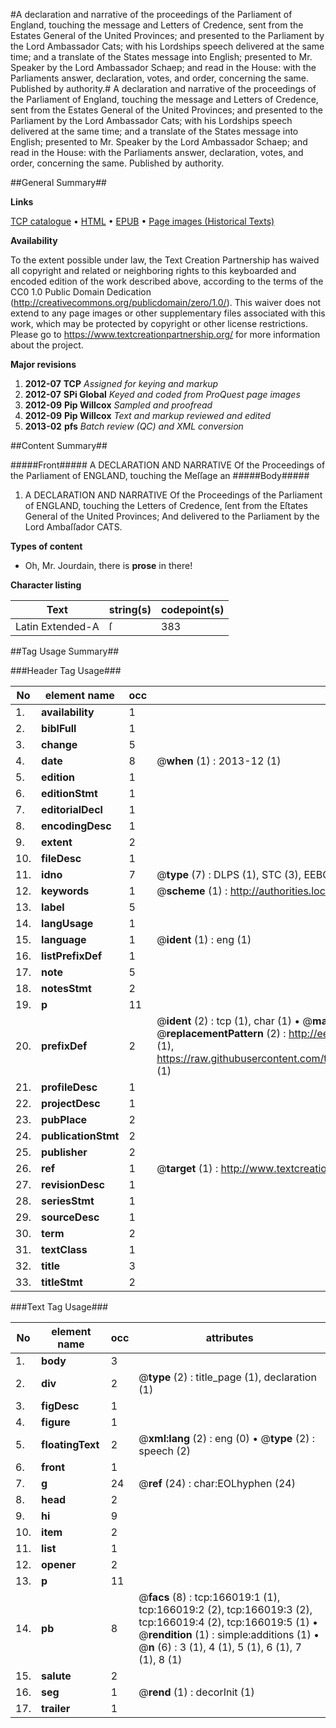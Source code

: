 #A declaration and narrative of the proceedings of the Parliament of England, touching the message and Letters of Credence, sent from the Estates General of the United Provinces; and presented to the Parliament by the Lord Ambassador Cats; with his Lordships speech delivered at the same time; and a translate of the States message into English; presented to Mr. Speaker by the Lord Ambassador Schaep; and read in the House: with the Parliaments answer, declaration, votes, and order, concerning the same. Published by authority.#
A declaration and narrative of the proceedings of the Parliament of England, touching the message and Letters of Credence, sent from the Estates General of the United Provinces; and presented to the Parliament by the Lord Ambassador Cats; with his Lordships speech delivered at the same time; and a translate of the States message into English; presented to Mr. Speaker by the Lord Ambassador Schaep; and read in the House: with the Parliaments answer, declaration, votes, and order, concerning the same. Published by authority.

##General Summary##

**Links**

[TCP catalogue](http://www.ota.ox.ac.uk/tcp/)  • 
[HTML](http://tei.it.ox.ac.uk/tcp/Texts-HTML/free/A82/A82580.html)  • 
[EPUB](http://tei.it.ox.ac.uk/tcp/Texts-EPUB/free/A82/A82580.epub) • 
[Page images (Historical Texts)](https://historicaltexts.jisc.ac.uk/eebo-99865096e)

**Availability**

To the extent possible under law, the Text Creation Partnership has waived all copyright and related or neighboring rights to this keyboarded and encoded edition of the work described above, according to the terms of the CC0 1.0 Public Domain Dedication (http://creativecommons.org/publicdomain/zero/1.0/). This waiver does not extend to any page images or other supplementary files associated with this work, which may be protected by copyright or other license restrictions. Please go to https://www.textcreationpartnership.org/ for more information about the project.

**Major revisions**

1. __2012-07__ __TCP__ *Assigned for keying and markup*
1. __2012-07__ __SPi Global__ *Keyed and coded from ProQuest page images*
1. __2012-09__ __Pip Willcox__ *Sampled and proofread*
1. __2012-09__ __Pip Willcox__ *Text and markup reviewed and edited*
1. __2013-02__ __pfs__ *Batch review (QC) and XML conversion*

##Content Summary##

#####Front#####
A DECLARATION AND NARRATIVE Of the Proceedings of the Parliament of ENGLAND, touching the Meſſage an
#####Body#####

1. A DECLARATION AND NARRATIVE Of the Proceedings of the Parliament of ENGLAND, touching the Letters of Credence, ſent from the Eſtates General of the United Provinces; And delivered to the Parliament by the Lord Ambaſſador CATS.

**Types of content**

  * Oh, Mr. Jourdain, there is **prose** in there!

**Character listing**


|Text|string(s)|codepoint(s)|
|---|---|---|
|Latin Extended-A|ſ|383|

##Tag Usage Summary##

###Header Tag Usage###

|No|element name|occ|attributes|
|---|---|---|---|
|1.|__availability__|1||
|2.|__biblFull__|1||
|3.|__change__|5||
|4.|__date__|8| @__when__ (1) : 2013-12 (1)|
|5.|__edition__|1||
|6.|__editionStmt__|1||
|7.|__editorialDecl__|1||
|8.|__encodingDesc__|1||
|9.|__extent__|2||
|10.|__fileDesc__|1||
|11.|__idno__|7| @__type__ (7) : DLPS (1), STC (3), EEBO-CITATION (1), PROQUEST (1), VID (1)|
|12.|__keywords__|1| @__scheme__ (1) : http://authorities.loc.gov/ (1)|
|13.|__label__|5||
|14.|__langUsage__|1||
|15.|__language__|1| @__ident__ (1) : eng (1)|
|16.|__listPrefixDef__|1||
|17.|__note__|5||
|18.|__notesStmt__|2||
|19.|__p__|11||
|20.|__prefixDef__|2| @__ident__ (2) : tcp (1), char (1)  •  @__matchPattern__ (2) : ([0-9\-]+):([0-9IVX]+) (1), (.+) (1)  •  @__replacementPattern__ (2) : http://eebo.chadwyck.com/downloadtiff?vid=$1&page=$2 (1), https://raw.githubusercontent.com/textcreationpartnership/Texts/master/tcpchars.xml#$1 (1)|
|21.|__profileDesc__|1||
|22.|__projectDesc__|1||
|23.|__pubPlace__|2||
|24.|__publicationStmt__|2||
|25.|__publisher__|2||
|26.|__ref__|1| @__target__ (1) : http://www.textcreationpartnership.org/docs/. (1)|
|27.|__revisionDesc__|1||
|28.|__seriesStmt__|1||
|29.|__sourceDesc__|1||
|30.|__term__|2||
|31.|__textClass__|1||
|32.|__title__|3||
|33.|__titleStmt__|2||


###Text Tag Usage###

|No|element name|occ|attributes|
|---|---|---|---|
|1.|__body__|3||
|2.|__div__|2| @__type__ (2) : title_page (1), declaration (1)|
|3.|__figDesc__|1||
|4.|__figure__|1||
|5.|__floatingText__|2| @__xml:lang__ (2) : eng (0)  •  @__type__ (2) : speech (2)|
|6.|__front__|1||
|7.|__g__|24| @__ref__ (24) : char:EOLhyphen (24)|
|8.|__head__|2||
|9.|__hi__|9||
|10.|__item__|2||
|11.|__list__|1||
|12.|__opener__|2||
|13.|__p__|11||
|14.|__pb__|8| @__facs__ (8) : tcp:166019:1 (1), tcp:166019:2 (2), tcp:166019:3 (2), tcp:166019:4 (2), tcp:166019:5 (1)  •  @__rendition__ (1) : simple:additions (1)  •  @__n__ (6) : 3 (1), 4 (1), 5 (1), 6 (1), 7 (1), 8 (1)|
|15.|__salute__|2||
|16.|__seg__|1| @__rend__ (1) : decorInit (1)|
|17.|__trailer__|1||

